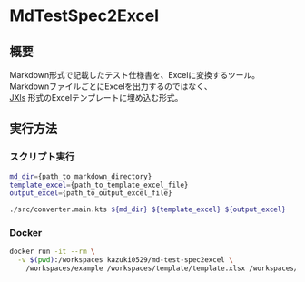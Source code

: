 # MdTestSpec2Excel

## 概要

Markdown形式で記載したテスト仕様書を、Excelに変換するツール。  
MarkdownファイルごとにExcelを出力するのではなく、  
[JXls](https://jxls.sourceforge.net/) 形式のExcelテンプレートに埋め込む形式。

## 実行方法

### スクリプト実行

```bash
md_dir={path_to_markdown_directory}
template_excel={path_to_template_excel_file}
output_excel={path_to_output_excel_file}

./src/converter.main.kts ${md_dir} ${template_excel} ${output_excel}
```

### Docker

```bash
docker run -it --rm \
  -v $(pwd):/workspaces kazuki0529/md-test-spec2excel \
    /workspaces/example /workspaces/template/template.xlsx /workspaces/dist/out.xlsx
```
